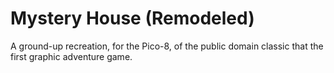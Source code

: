 # Mystery House (Remodeled)
A ground-up recreation, for the Pico-8, of the public domain classic that the first graphic adventure game.
